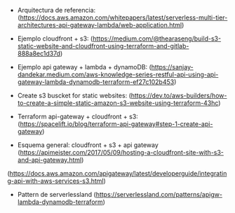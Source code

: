 - Arquitectura de referencia:
(https://docs.aws.amazon.com/whitepapers/latest/serverless-multi-tier-architectures-api-gateway-lambda/web-application.html)

- Ejemplo cloudfront + s3:
(https://medium.com/@thearaseng/build-s3-static-website-and-cloudfront-using-terraform-and-gitlab-888a8ec1d37d)

- Ejemplo api gateway + lambda + dynamoDB:
(https://sanjay-dandekar.medium.com/aws-knowledge-series-restful-api-using-api-gateway-lambda-dynamodb-terraform-ef27c102b453)


- Create s3 buscket for static websites: (https://dev.to/aws-builders/how-to-create-a-simple-static-amazon-s3-website-using-terraform-43hc)

- Terraform api-gateway + cloudfront + s3:
(https://spacelift.io/blog/terraform-api-gateway#step-1-create-api-gateway)

- Esquema general: cloudfront + s3 + api gateway
(https://apimeister.com/2017/05/09/hosting-a-cloudfront-site-with-s3-and-api-gateway.html)

(https://docs.aws.amazon.com/apigateway/latest/developerguide/integrating-api-with-aws-services-s3.html)

- Pattern de serverlessland
(https://serverlessland.com/patterns/apigw-lambda-dynamodb-terraform)